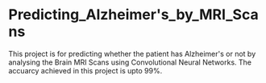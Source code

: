 # Predicting_Alzheimer's_by_MRI_Scans
This project is for predicting whether the patient has Alzheimer's or not by analysing the Brain MRI Scans using Convolutional Neural Networks.
The accuarcy achieved in this project is upto 99%.
